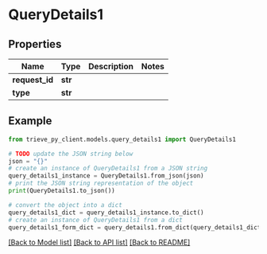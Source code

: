 # QueryDetails1


## Properties

Name | Type | Description | Notes
------------ | ------------- | ------------- | -------------
**request_id** | **str** |  | 
**type** | **str** |  | 

## Example

```python
from trieve_py_client.models.query_details1 import QueryDetails1

# TODO update the JSON string below
json = "{}"
# create an instance of QueryDetails1 from a JSON string
query_details1_instance = QueryDetails1.from_json(json)
# print the JSON string representation of the object
print(QueryDetails1.to_json())

# convert the object into a dict
query_details1_dict = query_details1_instance.to_dict()
# create an instance of QueryDetails1 from a dict
query_details1_form_dict = query_details1.from_dict(query_details1_dict)
```
[[Back to Model list]](../README.md#documentation-for-models) [[Back to API list]](../README.md#documentation-for-api-endpoints) [[Back to README]](../README.md)


